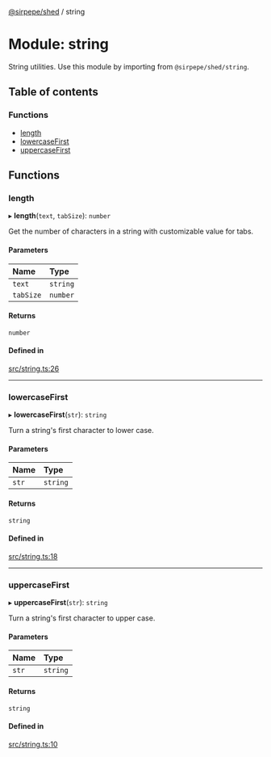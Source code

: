 [@sirpepe/shed](../README.md) / string

# Module: string

String utilities. Use this module by importing from `@sirpepe/shed/string`.

## Table of contents

### Functions

- [length](string.md#length)
- [lowercaseFirst](string.md#lowercasefirst)
- [uppercaseFirst](string.md#uppercasefirst)

## Functions

### length

▸ **length**(`text`, `tabSize`): `number`

Get the number of characters in a string with customizable value for tabs.

#### Parameters

| Name | Type |
| :------ | :------ |
| `text` | `string` |
| `tabSize` | `number` |

#### Returns

`number`

#### Defined in

[src/string.ts:26](https://github.com/SirPepe/shed/blob/92a10f4/src/string.ts#L26)

___

### lowercaseFirst

▸ **lowercaseFirst**(`str`): `string`

Turn a string's first character to lower case.

#### Parameters

| Name | Type |
| :------ | :------ |
| `str` | `string` |

#### Returns

`string`

#### Defined in

[src/string.ts:18](https://github.com/SirPepe/shed/blob/92a10f4/src/string.ts#L18)

___

### uppercaseFirst

▸ **uppercaseFirst**(`str`): `string`

Turn a string's first character to upper case.

#### Parameters

| Name | Type |
| :------ | :------ |
| `str` | `string` |

#### Returns

`string`

#### Defined in

[src/string.ts:10](https://github.com/SirPepe/shed/blob/92a10f4/src/string.ts#L10)
